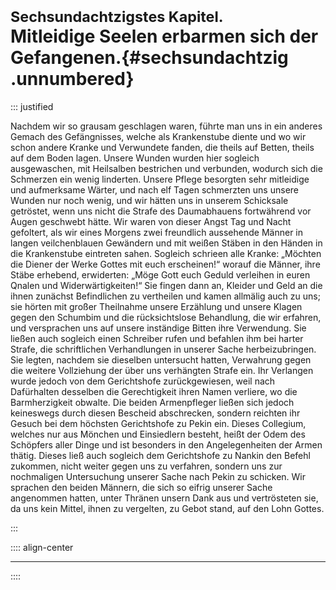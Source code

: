 # <small>Sechsundachtzigstes Kapitel.</small><br />Mitleidige Seelen erbarmen sich der Gefangenen.{#sechsundachtzig .unnumbered}

::: justified

Nachdem wir so grausam geschlagen waren, führte man uns in ein anderes Gemach
des Gefängnisses, welche als Krankenstube diente und wo wir schon andere Kranke
und Verwundete fanden, die theils auf Betten, theils auf dem Boden lagen. Unsere
Wunden wurden hier sogleich ausgewaschen, mit Heilsalben bestrichen und
verbunden, wodurch sich die Schmerzen ein wenig linderten. Unsere Pflege
besorgten sehr mitleidige und aufmerksame Wärter, und nach elf Tagen schmerzten
uns unsere Wunden nur noch wenig, und wir hätten uns in unserem Schicksale
getröstet, wenn uns nicht die Strafe des Daumabhauens fortwährend vor Augen
geschwebt hätte. Wir waren von dieser Angst Tag und Nacht gefoltert, als wir
eines Morgens zwei freundlich aussehende Männer in langen veilchenblauen
Gewändern und mit weißen Stäben in den Händen in die Krankenstube eintreten
sahen. Sogleich schrieen alle Kranke: „Möchten die Diener der Werke Gottes mit
euch erscheinen!“ worauf die Männer, ihre Stäbe erhebend, erwiderten: „Möge Gott
euch Geduld verleihen in euren Qnalen und Widerwärtigkeiten!“ Sie fingen dann
an, Kleider und Geld an die ihnen zunächst Befindlichen zu vertheilen und kamen
allmälig auch zu uns; sie hörten mit großer Theilnahme unsere Erzählung und
unsere Klagen gegen den Schumbim und die rücksichtslose Behandlung, die wir
erfahren, und versprachen uns auf unsere inständige Bitten ihre Verwendung. Sie
ließen auch sogleich einen Schreiber rufen und befahlen ihm bei harter Strafe,
die schriftlichen Verhandlungen in unserer Sache herbeizubringen. Sie legten,
nachdem sie dieselben untersucht hatten, Verwahrung gegen die weitere
Vollziehung der über uns verhängten Strafe ein. Ihr Verlangen wurde jedoch von
dem Gerichtshofe zurückgewiesen, weil nach Dafürhalten desselben die
Gerechtigkeit ihren Namen verliere, wo die Barmherzigkeit obwalte. Die beiden
Armenpfleger ließen sich jedoch keineswegs durch diesen Bescheid abschrecken,
sondern reichten ihr Gesuch bei dem höchsten Gerichtshofe zu Pekin ein. Dieses
Collegium, welches nur aus Mönchen und Einsiedlern besteht, heißt der Odem des
Schöpfers aller Dinge und ist besonders in den Angelegenheiten der Armen thätig.
Dieses ließ auch sogleich dem Gerichtshofe zu Nankin den Befehl zukommen, nicht
weiter gegen uns zu verfahren, sondern uns zur nochmaligen Untersuchung unserer
Sache nach Pekin zu schicken. Wir sprachen den beiden Männern, die sich so
eifrig unserer Sache angenommen hatten, unter Thränen unsern Dank aus und
vertrösteten sie, da uns kein Mittel, ihnen zu vergelten, zu Gebot stand, auf
den Lohn Gottes.

:::

:::: align-center
****
::::
